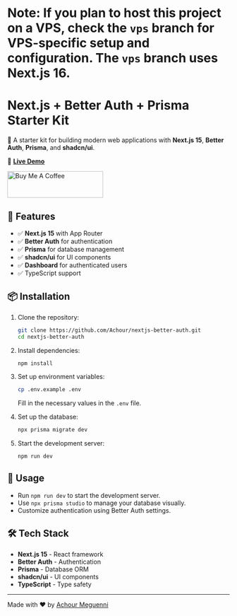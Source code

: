 # Note: If you plan to host this project on a VPS, check the `vps` branch for VPS-specific setup and configuration. The `vps` branch uses Next.js 16.

# Next.js + Better Auth + Prisma Starter Kit

🚀 A starter kit for building modern web applications with **Next.js 15**, **Better Auth**, **Prisma**, and **shadcn/ui**.

🔗 **[Live Demo](https://nextjs-better-auth-starterkit.vercel.app)**

<a href="https://www.buymeacoffee.com/achour" target="_blank"><img src="https://cdn.buymeacoffee.com/buttons/v2/default-yellow.png" alt="Buy Me A Coffee" style="height: 60px !important;width: 217px !important;" ></a>

## 📌 Features

- ✅ **Next.js 15** with App Router
- ✅ **Better Auth** for authentication
- ✅ **Prisma** for database management
- ✅ **shadcn/ui** for UI components
- ✅ **Dashboard** for authenticated users
- ✅ TypeScript support

## 📦 Installation

1. Clone the repository:
   ```sh
   git clone https://github.com/Achour/nextjs-better-auth.git
   cd nextjs-better-auth
   ```
2. Install dependencies:
   ```sh
   npm install
   ```
3. Set up environment variables:

   ```sh
   cp .env.example .env
   ```

   Fill in the necessary values in the `.env` file.

4. Set up the database:

   ```sh
   npx prisma migrate dev
   ```

5. Start the development server:
   ```sh
   npm run dev
   ```

## 🚀 Usage

- Run `npm run dev` to start the development server.
- Use `npx prisma studio` to manage your database visually.
- Customize authentication using Better Auth settings.

## 🛠️ Tech Stack

- **Next.js 15** - React framework
- **Better Auth** - Authentication
- **Prisma** - Database ORM
- **shadcn/ui** - UI components
- **TypeScript** - Type safety

---

Made with ❤️ by [Achour Meguenni](https://github.com/Achour)
